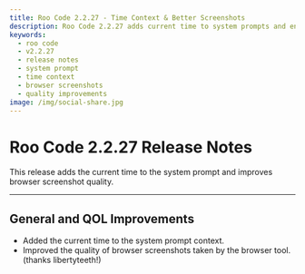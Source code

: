 ```yaml
---
title: Roo Code 2.2.27 - Time Context & Better Screenshots
description: Roo Code 2.2.27 adds current time to system prompts and enhances browser screenshot quality for improved functionality.
keywords:
  - roo code
  - v2.2.27
  - release notes
  - system prompt
  - time context
  - browser screenshots
  - quality improvements
image: /img/social-share.jpg
---
```


# Roo Code 2.2.27 Release Notes

This release adds the current time to the system prompt and improves browser screenshot quality.

---

## General and QOL Improvements

*   Added the current time to the system prompt context.
*   Improved the quality of browser screenshots taken by the browser tool. (thanks libertyteeth!)